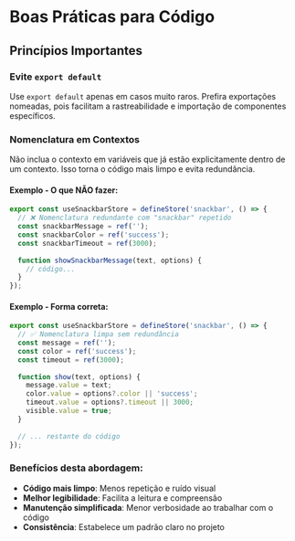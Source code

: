 # Boas Práticas para Código

## Princípios Importantes

### Evite `export default`
Use `export default` apenas em casos muito raros. Prefira exportações nomeadas, pois facilitam a rastreabilidade e importação de componentes específicos.

### Nomenclatura em Contextos

Não inclua o contexto em variáveis que já estão explicitamente dentro de um contexto. Isso torna o código mais limpo e evita redundância.

#### Exemplo - O que NÃO fazer:

```javascript
export const useSnackbarStore = defineStore('snackbar', () => {
  // ❌ Nomenclatura redundante com "snackbar" repetido
  const snackbarMessage = ref('');
  const snackbarColor = ref('success');
  const snackbarTimeout = ref(3000);
  
  function showSnackbarMessage(text, options) {
    // código...
  }
});
```

#### Exemplo - Forma correta:

```javascript
export const useSnackbarStore = defineStore('snackbar', () => {
  // ✅ Nomenclatura limpa sem redundância
  const message = ref('');
  const color = ref('success');
  const timeout = ref(3000);
  
  function show(text, options) {
    message.value = text;
    color.value = options?.color || 'success';
    timeout.value = options?.timeout || 3000;
    visible.value = true;
  }
  
  // ... restante do código
});
```

### Benefícios desta abordagem:
- **Código mais limpo**: Menos repetição e ruído visual
- **Melhor legibilidade**: Facilita a leitura e compreensão
- **Manutenção simplificada**: Menor verbosidade ao trabalhar com o código
- **Consistência**: Estabelece um padrão claro no projeto